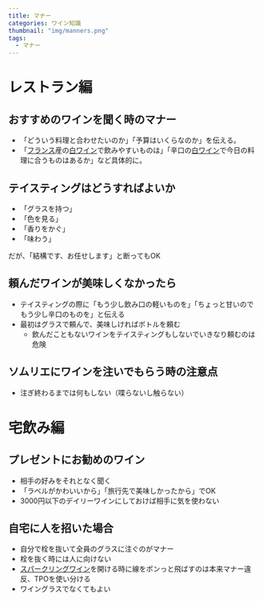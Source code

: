 ```yaml
---
title: マナー
categories: ワイン知識
thumbnail: "img/manners.png"
tags:
  - マナー
---
```


# レストラン編

## おすすめのワインを聞く時のマナー

- 「どういう料理と合わせたいのか」「予算はいくらなのか」を伝える。
- 「[フランス](/posts/producing_area/france)産の[白ワイン](/posts/kinds_of_wines/red)で飲みやすいものは」「辛口の[白ワイン](/posts/kinds_of_wines/write)で今日の料理に合うものはあるか」など具体的に。

## テイスティングはどうすればよいか

- 「グラスを持つ」
- 「色を見る」
- 「香りをかぐ」
- 「味わう」

だが、「結構です、お任せします」と断ってもOK

## 頼んだワインが美味しくなかったら

- テイスティングの際に「もう少し飲み口の軽いものを」「ちょっと甘いのでもう少し辛口のものを」と伝える
- 最初はグラスで頼んで、美味しければボトルを頼む
  - 飲んだこともないワインをテイスティングもしないでいきなり頼むのは危険

## ソムリエにワインを注いでもらう時の注意点

- 注ぎ終わるまでは何もしない（喋らないし触らない）

# 宅飲み編

## プレゼントにお勧めのワイン

- 相手の好みをそれとなく聞く
- 「ラベルがかわいいから」「旅行先で美味しかったから」でOK
- 3000円以下のデイリーワインにしておけば相手に気を使わない

## 自宅に人を招いた場合

- 自分で栓を抜いて全員のグラスに注ぐのがマナー
- 栓を抜く時には人に向けない
- [スパークリングワイン](/posts/kinds_of_wines/sparkling)を開ける時に線をポンっと飛ばすのは本来マナー違反、TPOを使い分ける
- ワイングラスでなくてもよい

